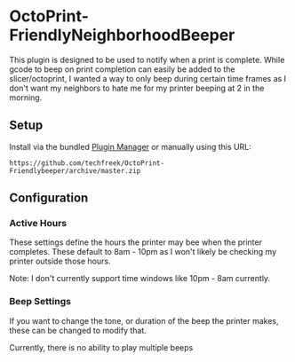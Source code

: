 # OctoPrint-FriendlyNeighborhoodBeeper

This plugin is designed to be used to notify when a print is complete. While
gcode to beep on print completion can easily be added to the slicer/octoprint,
I wanted a way to only beep during certain time frames as I don't want my neighbors
to hate me for my printer beeping at 2 in the morning.

## Setup

Install via the bundled [Plugin Manager](https://docs.octoprint.org/en/master/bundledplugins/pluginmanager.html)
or manually using this URL:

    https://github.com/techfreek/OctoPrint-Friendlybeeper/archive/master.zip

## Configuration

### Active Hours
These settings define the hours the printer may bee when the printer completes.
These default to 8am - 10pm as I won't likely be checking my printer outside those
hours.

Note: I don't currently support time windows like 10pm - 8am currently.

### Beep Settings
If you want to change the tone, or duration of the beep the printer makes, these
can be changed to modify that.

Currently, there is no ability to play multiple beeps